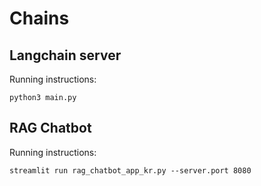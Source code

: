 # Chains

## Langchain server

Running instructions:

```
python3 main.py
```

## RAG Chatbot

Running instructions:

```
streamlit run rag_chatbot_app_kr.py --server.port 8080
```
